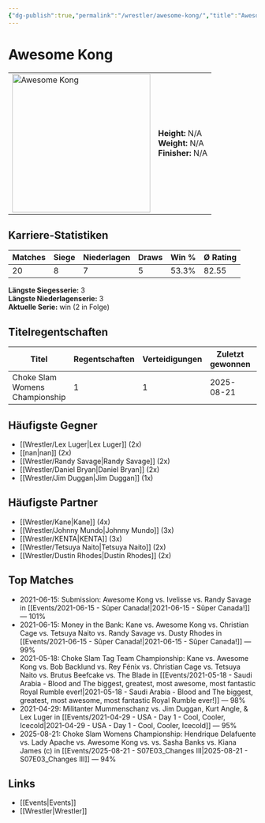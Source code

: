 ```yaml
---
{"dg-publish":true,"permalink":"/wrestler/awesome-kong/","title":"Awesome Kong","tags":["wrestler"],"noteIcon":"","created":"2025-08-11T09:33:17.630+02:00"}
---
```



# Awesome Kong

<table>
<tr>
<td><img src="/z_Images/Awesome Kong.png" width="280" alt="Awesome Kong"></td>
<td>
<b>Height:</b> N/A<br>
<b>Weight:</b> N/A<br>
<b>Finisher:</b> N/A<br>
</td>
</tr>
</table>

## Karriere-Statistiken

| Matches | Siege | Niederlagen | Draws | Win % | Ø Rating |
|---------|-------|-------------|-------|-------|-----------|
| 20 | 8 | 7 | 5 | 53.3% | 82.55 |

**Längste Siegesserie:** 3<br>**Längste Niederlagenserie:** 3<br>**Aktuelle Serie:** win (2 in Folge)

## Titelregentschaften
| Titel | Regentschaften | Verteidigungen | Zuletzt gewonnen | Aktuell |
|-------|---------------|----------------|------------------|---------|
| Choke Slam Womens Championship | 1 | 1 | 2025-08-21 | ✅ |


## Häufigste Gegner
- [[Wrestler/Lex Luger\|Lex Luger]] (2x)
- [[nan\|nan]] (2x)
- [[Wrestler/Randy Savage\|Randy Savage]] (2x)
- [[Wrestler/Daniel Bryan\|Daniel Bryan]] (2x)
- [[Wrestler/Jim Duggan\|Jim Duggan]] (1x)

## Häufigste Partner
- [[Wrestler/Kane\|Kane]] (4x)
- [[Wrestler/Johnny Mundo\|Johnny Mundo]] (3x)
- [[Wrestler/KENTA\|KENTA]] (3x)
- [[Wrestler/Tetsuya Naito\|Tetsuya Naito]] (2x)
- [[Wrestler/Dustin Rhodes\|Dustin Rhodes]] (2x)

## Top Matches
- 2021-06-15: Submission: Awesome Kong vs. Ivelisse vs. Randy Savage in [[Events/2021-06-15 - Sûper Canada!\|2021-06-15 - Sûper Canada!]] — 101%
- 2021-06-15: Money in the Bank: Kane vs. Awesome Kong vs. Christian Cage vs. Tetsuya Naito vs. Randy Savage vs. Dusty Rhodes in [[Events/2021-06-15 - Sûper Canada!\|2021-06-15 - Sûper Canada!]] — 99%
- 2021-05-18: Choke Slam Tag Team Championship: Kane vs. Awesome Kong vs. Bob Backlund vs. Rey Fénix vs. Christian Cage vs. Tetsuya Naito vs. Brutus Beefcake vs. The Blade in [[Events/2021-05-18 - Saudi Arabia - Blood and The biggest, greatest, most awesome, most fantastic Royal Rumble ever!\|2021-05-18 - Saudi Arabia - Blood and The biggest, greatest, most awesome, most fantastic Royal Rumble ever!]] — 98%
- 2021-04-29: Militanter Mummenschanz vs. Jim Duggan, Kurt Angle, & Lex Luger in [[Events/2021-04-29 - USA - Day 1 - Cool, Cooler, Icecold\|2021-04-29 - USA - Day 1 - Cool, Cooler, Icecold]] — 95%
- 2025-08-21: Choke Slam Womens Championship: Hendrique Delafuente vs. Lady Apache vs. Awesome Kong vs. vs. Sasha Banks vs. Kiana James (c) in [[Events/2025-08-21 - S07E03_Changes III\|2025-08-21 - S07E03_Changes III]] — 94%

## Links
- [[Events\|Events]]
- [[Wrestler\|Wrestler]]

